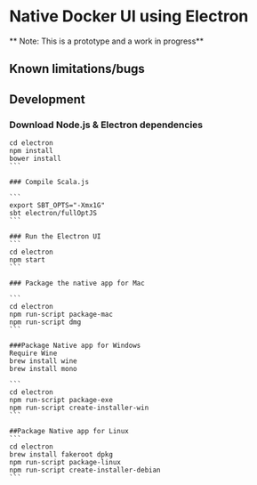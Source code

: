 # Native Docker UI using Electron

** Note: This is a prototype and a work in progress**

## Known limitations/bugs


## Development

### Download Node.js & Electron dependencies
````
cd electron
npm install
bower install
```

### Compile Scala.js

```
export SBT_OPTS="-Xmx1G"
sbt electron/fullOptJS
```

### Run the Electron UI
```
cd electron
npm start
```

### Package the native app for Mac

```
cd electron
npm run-script package-mac
npm run-script dmg
```

###Package Native app for Windows
Require Wine 
brew install wine 
brew install mono

```
cd electron
npm run-script package-exe
npm run-script create-installer-win
``` 

##Package Native app for Linux
```
cd electron
brew install fakeroot dpkg
npm run-script package-linux
npm run-script create-installer-debian
```